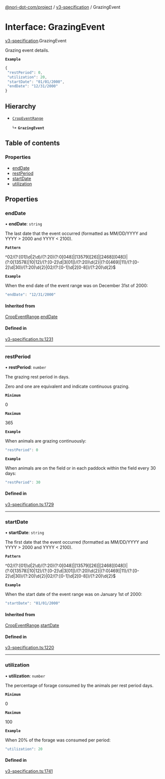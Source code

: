 [@nori-dot-com/project](../README.md) / [v3-specification](../modules/v3_specification.md) / GrazingEvent

# Interface: GrazingEvent

[v3-specification](../modules/v3_specification.md).GrazingEvent

Grazing event details.

**`Example`**

```js
{
 "restPeriod": 0,
 "utilization": 20,
 "startDate": "01/01/2000",
 "endDate": "12/31/2000"
}
```

## Hierarchy

- [`CropEventRange`](v3_specification.CropEventRange.md)

  ↳ **`GrazingEvent`**

## Table of contents

### Properties

- [endDate](v3_specification.GrazingEvent.md#enddate)
- [restPeriod](v3_specification.GrazingEvent.md#restperiod)
- [startDate](v3_specification.GrazingEvent.md#startdate)
- [utilization](v3_specification.GrazingEvent.md#utilization)

## Properties

### endDate

• **endDate**: `string`

The last date that the event occurred (formatted as MM/DD/YYYY and YYYY > 2000 and YYYY < 2100).

**`Pattern`**

^02/(?:[01]\d|2\d)/(?:20)(?:0[048]|[13579][26]|[2468][048])|(?:0[13578]|10|12)/(?:[0-2]\d|3[01])/(?:20)\d{2}|(?:0[469]|11)/(?:[0-2]\d|30)/(?:20)\d{2}|02/(?:[0-1]\d|2[0-8])/(?:20)\d{2}$

**`Example`**

<caption>When the end date of the event range was on December 31st of 2000:</caption>

```js
"endDate": "12/31/2000"
```

#### Inherited from

[CropEventRange](v3_specification.CropEventRange.md).[endDate](v3_specification.CropEventRange.md#enddate)

#### Defined in

[v3-specification.ts:1231](https://github.com/nori-dot-eco/nori-dot-com/blob/4c0d342/packages/project/src/v3-specification.ts#L1231)

___

### restPeriod

• **restPeriod**: `number`

The grazing rest period in days.

Zero and one are equivalent and indicate continuous grazing.

**`Minimum`**

0

**`Maximum`**

365

**`Example`**

<caption>When animals are grazing continuously:</caption>

```js
"restPeriod": 0
```

**`Example`**

<caption>When animals are on the field or in each paddock within the field every 30 days:</caption>

```js
"restPeriod": 30
```

#### Defined in

[v3-specification.ts:1729](https://github.com/nori-dot-eco/nori-dot-com/blob/4c0d342/packages/project/src/v3-specification.ts#L1729)

___

### startDate

• **startDate**: `string`

The first date that the event occurred (formatted as MM/DD/YYYY and YYYY > 2000 and YYYY < 2100).

**`Pattern`**

^02/(?:[01]\d|2\d)/(?:20)(?:0[048]|[13579][26]|[2468][048])|(?:0[13578]|10|12)/(?:[0-2]\d|3[01])/(?:20)\d{2}|(?:0[469]|11)/(?:[0-2]\d|30)/(?:20)\d{2}|02/(?:[0-1]\d|2[0-8])/(?:20)\d{2}$

**`Example`**

<caption>When the start date of the event range was on January 1st of 2000:</caption>

```js
"startDate": "01/01/2000"
```

#### Inherited from

[CropEventRange](v3_specification.CropEventRange.md).[startDate](v3_specification.CropEventRange.md#startdate)

#### Defined in

[v3-specification.ts:1220](https://github.com/nori-dot-eco/nori-dot-com/blob/4c0d342/packages/project/src/v3-specification.ts#L1220)

___

### utilization

• **utilization**: `number`

The percentage of forage consumed by the animals per rest period days.

**`Minimum`**

0

**`Maximum`**

100

**`Example`**

<caption>When 20% of the forage was consumed per period:</caption>

```js
"utilization": 20
```

#### Defined in

[v3-specification.ts:1741](https://github.com/nori-dot-eco/nori-dot-com/blob/4c0d342/packages/project/src/v3-specification.ts#L1741)

